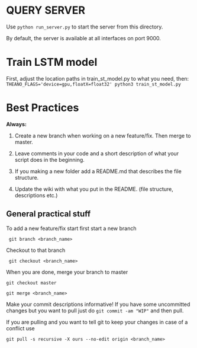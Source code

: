 # QUERY SERVER

Use `python run_server.py` to start the server from this directory.

By default, the server is available at all interfaces on port 9000.


# Train LSTM model
First, adjust the location paths in train_st_model.py to what you need, then:
`THEANO_FLAGS='device=gpu,floatX=float32' python3 train_st_model.py`

# Best Practices

**Always:**

1. Create a new branch when working on a new feature/fix. Then merge to master.

2. Leave comments in your code and a short description of what your script does in the beginning.

3. If you making a new folder add a README.md that describes the file structure.

4. Update the wiki with what you put in the README. (file structure, descriptions etc.)

## General practical stuff
To add a new feature/fix start first start a new branch

``` git branch <branch_name>```

Checkout to that branch

``` git checkout <branch_name>```

When you are done, merge your branch to master

```git checkout master``` 

```git merge <branch_name>```

Make your commit descriptions informative! If you have some uncommitted changes but you want to pull just do
```git commit -am "WIP"``` and then pull.

If you are pulling and you want to tell git to keep your changes in case of a conflict use

```git pull -s recursive -X ours --no-edit origin <branch_name>```




